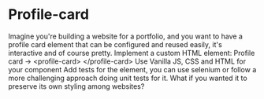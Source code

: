 # Profile-card
Imagine you're building a website for a portfolio, and you want to have a profile card element that can be configured and reused easily, it's interactive and of course pretty.      Implement a custom HTML element: Profile card -> &lt;profile-card> &lt;/profile-card>         Use Vanilla JS, CSS and HTML for your component         Add tests for the element, you can use selenium or follow a more challenging approach doing unit tests for it.         What if you wanted it to preserve its own styling among websites?

